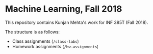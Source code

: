 # Machine Learning, Fall 2018

This repository contains Kunjan Mehta's work for INF 385T (Fall 2018). 

The structure is as follows:
 - Class assignments (`/class-labs`)
 - Homework assignments (`/hw-assignments`)
